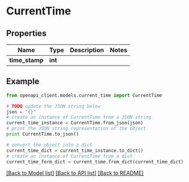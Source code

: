 # CurrentTime


## Properties
Name | Type | Description | Notes
------------ | ------------- | ------------- | -------------
**time_stamp** | **int** |  | 

## Example

```python
from openapi_client.models.current_time import CurrentTime

# TODO update the JSON string below
json = "{}"
# create an instance of CurrentTime from a JSON string
current_time_instance = CurrentTime.from_json(json)
# print the JSON string representation of the object
print CurrentTime.to_json()

# convert the object into a dict
current_time_dict = current_time_instance.to_dict()
# create an instance of CurrentTime from a dict
current_time_form_dict = current_time.from_dict(current_time_dict)
```
[[Back to Model list]](../README.md#documentation-for-models) [[Back to API list]](../README.md#documentation-for-api-endpoints) [[Back to README]](../README.md)


